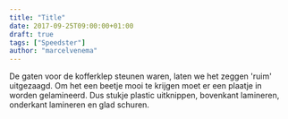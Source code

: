```yaml
---
title: "Title"
date: 2017-09-25T09:00:00+01:00
draft: true
tags: ["Speedster"]
author: "marcelvenema"
---
```


De gaten voor de kofferklep steunen waren, laten we het zeggen 'ruim' uitgezaagd. Om het een beetje mooi te krijgen moet er een plaatje in worden gelamineerd. Dus stukje plastic uitknippen, bovenkant lamineren, onderkant lamineren en glad schuren.

